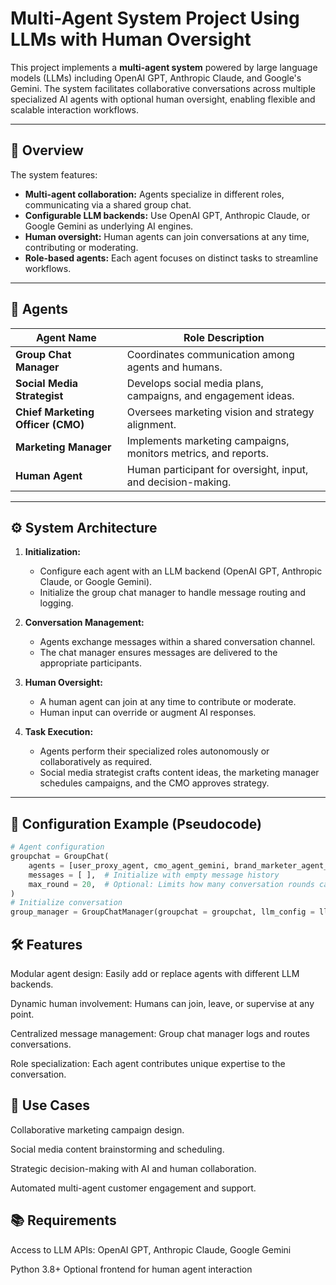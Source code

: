 # Multi-Agent System Project Using LLMs with Human Oversight 

This project implements a **multi-agent system** powered by large language models (LLMs) including OpenAI GPT, Anthropic Claude, and Google's Gemini. The system facilitates collaborative conversations across multiple specialized AI agents with optional human oversight, enabling flexible and scalable interaction workflows.

---

## 🧩 Overview

The system features:

- **Multi-agent collaboration:** Agents specialize in different roles, communicating via a shared group chat.
- **Configurable LLM backends:** Use OpenAI GPT, Anthropic Claude, or Google Gemini as underlying AI engines.
- **Human oversight:** Human agents can join conversations at any time, contributing or moderating.
- **Role-based agents:** Each agent focuses on distinct tasks to streamline workflows.

---

## 👥 Agents

| Agent Name               | Role Description                                          |
|-------------------------|------------------------------------------------------------|
| **Group Chat Manager**  | Coordinates communication among agents and humans.         |
| **Social Media Strategist** | Develops social media plans, campaigns, and engagement ideas. |
| **Chief Marketing Officer (CMO)** | Oversees marketing vision and strategy alignment.              |
| **Marketing Manager**   | Implements marketing campaigns, monitors metrics, and reports. |
| **Human Agent**         | Human participant for oversight, input, and decision-making.  |

---

## ⚙️ System Architecture

1. **Initialization:**  
   - Configure each agent with an LLM backend (OpenAI GPT, Anthropic Claude, or Google Gemini).  
   - Initialize the group chat manager to handle message routing and logging.

2. **Conversation Management:**  
   - Agents exchange messages within a shared conversation channel.  
   - The chat manager ensures messages are delivered to the appropriate participants.

3. **Human Oversight:**  
   - A human agent can join at any time to contribute or moderate.  
   - Human input can override or augment AI responses.

4. **Task Execution:**  
   - Agents perform their specialized roles autonomously or collaboratively as required.  
   - Social media strategist crafts content ideas, the marketing manager schedules campaigns, and the CMO approves strategy.

---

## 🔧 Configuration Example (Pseudocode)

```python
# Agent configuration
groupchat = GroupChat(
    agents = [user_proxy_agent, cmo_agent_gemini, brand_marketer_agent_openai],  # List of agents participating in the group chat
    messages = [ ],  # Initialize with empty message history
    max_round = 20,  # Optional: Limits how many conversation rounds can occur before terminating
)
# Initialize conversation
group_manager = GroupChatManager(groupchat = groupchat, llm_config = llm_config_openai)  # Uses OpenAI's LLM to manage the conversation
```
## 🛠️ Features

Modular agent design: Easily add or replace agents with different LLM backends.

Dynamic human involvement: Humans can join, leave, or supervise at any point.

Centralized message management: Group chat manager logs and routes conversations.

Role specialization: Each agent contributes unique expertise to the conversation.

## 🚀 Use Cases
Collaborative marketing campaign design.

Social media content brainstorming and scheduling.

Strategic decision-making with AI and human collaboration.

Automated multi-agent customer engagement and support.

## 📚 Requirements
Access to LLM APIs: OpenAI GPT, Anthropic Claude, Google Gemini

Python 3.8+
Optional frontend for human agent interaction
